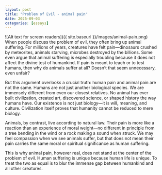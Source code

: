 ```yaml
---
layout: post
title: "Problem of Evil - animal pain"
date: 2025-09-03
categories: [essays]
---
```

![Alt text for screen readers]({{ site.baseurl }}/images/animal-pain.png)
When people discuss the problem of evil, they often bring up animal suffering. For millions of years, creatures have felt pain—dinosaurs crushed by meteorites, animals starving, microbes destroyed by the billions. Some even argue that animal suffering is especially troubling because it does not affect the divine test of humankind. If pain is meant to teach or to test humans, then why do animals suffer at all? Doesn’t that seem unnecessary, even unfair?

But this argument overlooks a crucial truth: human pain and animal pain are not the same. Humans are not just another biological species. We are immensely different from even our closest relatives. No animal has ever built civilization, created art, discovered science, or shaped history the way humans have. Our existence is not just biology—it is will, meaning, and culture. Civilization itself proves that humanity cannot be reduced to mere biology.

Animals, by contrast, live according to natural law. Their pain is more like a reaction than an experience of moral weight—no different in principle from a tree bending in the wind or a rock making a sound when struck. We may feel compassion when we see animals suffer, but that does not mean their pain carries the same moral or spiritual significance as human suffering.

This is why animal pain, however real, does not stand at the center of the problem of evil. Human suffering is unique because human life is unique. To treat the two as equal is to blur the immense gap between humankind and all other creatures.
